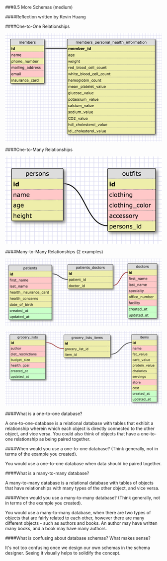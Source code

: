 ###8.5 More Schemas (medium)

####Reflection written by Kevin Huang

####One-to-One Relationships

![one-to-one](imgs/one-to-one.png)

####One-to-Many Relationships

![schema](database-intro/schema.png)

####Many-to-Many Relationships (2 examples)

![many-to-many](imgs/many-to-many.png)

![many-to-many2](imgs/many-to-many2.png)

####What is a one-to-one database?

A one-to-one-database is a relational database with tables that exhibit a relationship wherein which each object is directly connected to the other object, and vice versa. You could also think of objects that have a one-to-one relationship as being paired together.

####When would you use a one-to-one database? (Think generally, not in terms of the example you created).

You would use a one-to-one database when data should be paired together.

####What is a many-to-many database?

A many-to-many database is a relational database with tables of objects that have relationships with many types of the other object, and vice versa. 

####When would you use a many-to-many database? (Think generally, not in terms of the example you created).

You would use a many-to-many database, when there are two types of objects that are fairly related to each other, however there are many different objects - such as authors and books. An author may have written many books, and a book may have many authors.

####What is confusing about database schemas? What makes sense?

It's not too confusing once we design our own schemas in the schema designer. Seeing it visually helps to solidify the concept.
